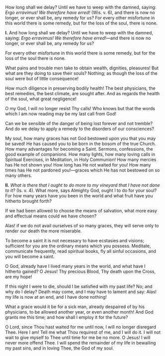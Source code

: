 
How long shall we delay? Until we have to weep with the damned, saying: *Ergo erravimus! We therefore have erred!* (Wis. v. 6), and there is now no longer, or ever shall be, any remedy for us? For every other misfortune in this world there is some remedy, but for the loss of the soul, there is none.

**I\.** And how long shall we delay? Until we have to weep with the damned, saying: *Ergo erravimus! We therefore have erred!*—and there is now no longer, or ever shall be, any remedy for us?

For every other misfortune in this world there is some remedy, but for the loss of the soul there is none.

What pains and trouble men take to obtain wealth, dignities, pleasures! But what are they doing to save their souls? Nothing; as though the loss of the soul were but of little consequence!

How much diligence in preserving bodily health! The best physicians, the best remedies, the best climate, are sought after. And as regards the health of the soul, what great negligence!

O my God, I will no longer resist Thy calls! Who knows but that the words which I am now reading may be my last call from God!

Can we be sensible of the danger of being lost forever and not tremble? And do we delay to apply a remedy to the disorders of our consciences?

My soul, how many graces has not God bestowed upon you that you may be saved! He has caused you to be born in the bosom of the true Church. How many advantages for becoming a Saint. Sermons, confessions, the good example of companions. How many lights, how many loving calls in Spiritual Exercises, in Meditation, in Holy Communion! How many mercies has He not shown you! How long has He not waited for you! How many times has He not pardoned you!—graces which He has not bestowed on so many others.

**II\.** *What is there that I ought to do more to my vineyard that I have not done to it?* (Is. v. 4). What more, says Almighty God, ought I to do for your soul? For how many years have you been in the world and what fruit have you hitherto brought forth?

If we had been allowed to choose the means of salvation, what more easy and effectual means could we have chosen?

Alas! if we do not avail ourselves of so many graces, they will serve only to render our death the more miserable.

To become a saint it is not necessary to have ecstasies and visions; sufficient for you are the ordinary means which you possess. Meditate, communicate frequently, read spiritual books, fly all sinful occasions, and you will become a saint.

O God, already have I lived many years in the world, and what have I hitherto gained? O Jesus! Thy precious Blood, Thy death upon the Cross, are my hope!

If this night I were to die, should I be satisfied with my past life? No; and why do I delay? Death may come, and I may have to lament and say: Alas! my life is now at an end, and I have done nothing!

What a grace would it be for a sick man, already despaired of by his physicians, to be allowed another year, or even another month! And God grants me this time; and how shall I employ it for the future?

O Lord, since Thou hast waited for me until now, I will no longer disregard Thee. Here I am! Tell me what Thou requirest of me, and I will do it. I will not wait to give myself to Thee until time for me be no more. O Jesus! I will never more offend Thee. I will spend the remainder of my life in bewailing my past sins, and in loving Thee, the God of my soul.

